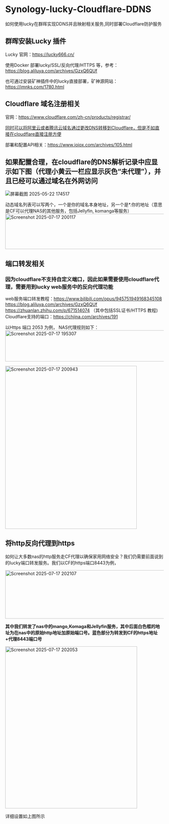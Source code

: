 # Synology-lucky-Cloudflare-DDNS
如何使用lucky在群晖实现DDNS并且映射相关服务,同时部署Cloudflare防护服务


## 群晖安装Lucky 插件
Lucky 官网：https://lucky666.cn/

使用Docker 部署lucky/SSL/反向代理/HTTPS 等，参考：https://blog.aliluya.com/archives/GzxQ6QUf

也可通过安装矿神插件中的lucky直接部署，矿神源网站：https://imnks.com/1780.html

## Cloudflare 域名注册相关
官网：https://www.cloudflare.com/zh-cn/products/registrar/

 <ins>同时可以将阿里云或者腾讯云域名通过更改DNS转移到Cloudflare，但是不如直接在cloudflare直接注册方便</ins>

 部署和配置API相关：https://www.ioiox.com/archives/105.html



## 如果配置合理，在cloudflare的DNS解析记录中应显示如下图（代理小黄云一栏应显示灰色“未代理”），并且已经可以通过域名在外网访问

![屏幕截图 2025-05-22 174517](https://github.com/user-attachments/assets/24873752-9a6c-445f-81b6-77dda61a0087)

动态域名列表可以写两个，一个是你的域名本身地址，另一个是*.你的地址（意思是CF可以代理NAS的其他服务，包括Jellyfin, komanga等服务）  
<img width="638" height="112" alt="Screenshot 2025-07-17 200117" src="https://github.com/user-attachments/assets/434a4cbf-81d6-45f5-b124-dd478a5ae229" />




## 端口转发相关
### 因为cloudflare不支持自定义端口，因此如果需要使用cloudflare代理，需要用到lucky web服务中的反向代理功能
web服务端口转发教程：https://www.bilibili.com/opus/945751949168345108  
https://blog.aliluya.com/archives/GzxQ6QUf  
https://zhuanlan.zhihu.com/p/671514074 （其中包括SSL证书/HTTPS 教程)  
Cloudflare支持的端口：https://chjina.com/archives/191  

以Https 端口 2053 为例， NAS代理规则如下：
<img width="787" height="99" alt="Screenshot 2025-07-17 195307" src="https://github.com/user-attachments/assets/f1a5a93c-d73d-4368-8bda-33305506f8dc" />    

<img width="418" height="518" alt="Screenshot 2025-07-17 200943" src="https://github.com/user-attachments/assets/354fbfe4-f4a7-492e-94cf-e00dc1e19f09" />    



## 将http反向代理到https

如何让大多数nas的http服务走CF代理以确保家用网络安全？我们仍需要前面说到的lucky端口转发服务。我们以CF的https端口8443为例，


<img width="813" height="154" alt="Screenshot 2025-07-17 202107" src="https://github.com/user-attachments/assets/32e1ba8e-838a-4918-9e4e-d78a0d19eb03" />

**其中我们转发了nas中的mango,Komaga和Jellyfin服务，其中后面白色框的地址为在nas中的原始http地址加原始端口号。蓝色部分为转发到CF的https地址+代理8443端口号**


<img width="419" height="515" alt="Screenshot 2025-07-17 202053" src="https://github.com/user-attachments/assets/f1818f7f-7923-4b81-8307-e9606ea9b2f8" />

详细设置如上图所示















